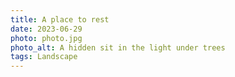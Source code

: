```yaml
---
title: A place to rest
date: 2023-06-29
photo: photo.jpg
photo_alt: A hidden sit in the light under trees
tags: Landscape
---
```

